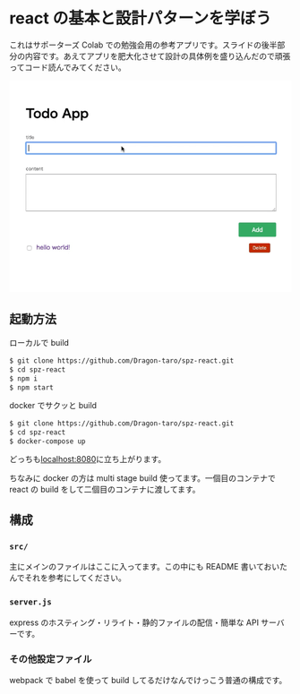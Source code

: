 # react の基本と設計パターンを学ぼう

これはサポーターズ Colab での勉強会用の参考アプリです。スライドの後半部分の内容です。あえてアプリを肥大化させて設計の具体例を盛り込んだので頑張ってコード読んでみてください。

![](./spz-react.gif)

## 起動方法

ローカルで build

```shell
$ git clone https://github.com/Dragon-taro/spz-react.git
$ cd spz-react
$ npm i
$ npm start
```

docker でサクッと build

```shell
$ git clone https://github.com/Dragon-taro/spz-react.git
$ cd spz-react
$ docker-compose up
```

どっちも[localhost:8080](http://localhost:8080)に立ち上がります。

ちなみに docker の方は multi stage build 使ってます。一個目のコンテナで react の build をして二個目のコンテナに渡してます。

## 構成

### `src/`

主にメインのファイルはここに入ってます。この中にも README 書いておいたんでそれを参考にしてください。

### `server.js`

express のホスティング・リライト・静的ファイルの配信・簡単な API サーバーです。

### その他設定ファイル

webpack で babel を使って build してるだけなんでけっこう普通の構成です。
